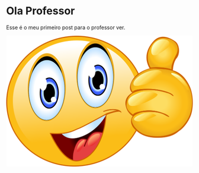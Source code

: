 # Ola Professor

Esse é o meu primeiro post para o professor ver.

![Thumbs Up Image](thumbs-up.png)
